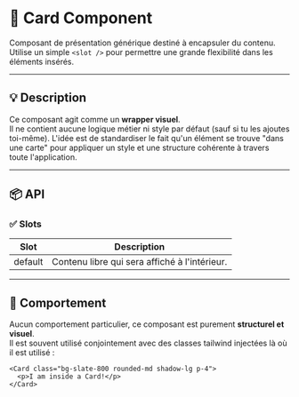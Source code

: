 # 🧩 Card Component

Composant de présentation générique destiné à encapsuler du contenu.  
Utilise un simple `<slot />` pour permettre une grande flexibilité dans les éléments insérés.

---

## 💡 Description

Ce composant agit comme un **wrapper visuel**.  
Il ne contient aucune logique métier ni style par défaut (sauf si tu les ajoutes toi-même). L'idée est de standardiser le fait qu'un élément se trouve "dans une carte" pour appliquer un style et une structure cohérente à travers toute l'application.

---

## 📦 API

### ✅ Slots

| Slot    | Description                                   |
| ------- | --------------------------------------------- |
| default | Contenu libre qui sera affiché à l'intérieur. |

---

## 🧠 Comportement

Aucun comportement particulier, ce composant est purement **structurel et visuel**.  
Il est souvent utilisé conjointement avec des classes tailwind injectées là où il est utilisé :

```vue
<Card class="bg-slate-800 rounded-md shadow-lg p-4">
  <p>I am inside a Card!</p>
</Card>
```
